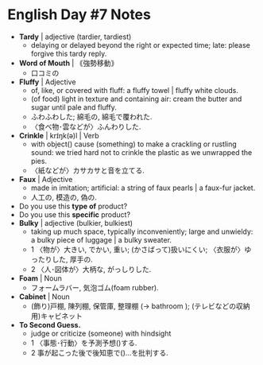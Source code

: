 
# English Day #7 Notes
- **Tardy** | adjective (tardier, tardiest)
	- delaying or delayed beyond the right or expected time; late: please forgive this tardy reply.
- **Word of Mouth** | ｟強勢移動｠ 
	- 口コミの
- **Fluffy** | Adjective
	- of, like, or covered with fluff: a fluffy towel | fluffy white clouds.
	- (of food) light in texture and containing air: cream the butter and sugar until pale and fluffy.
	- ふわふわした; 綿毛の, 綿毛で覆われた.
	- 〈食べ物･雲などが〉ふんわりした.
- **Crinkle** | krɪ́ŋk(ə)l | Verb
	- with object() cause (something) to make a crackling or rustling sound: we tried hard not to crinkle the plastic as we unwrapped the pies.
	- 〈紙などが〉カサカサと音を立てる.
- **Faux** | Adjective
	- made in imitation; artificial: a string of faux pearls | a faux-fur jacket.
	- 人工の, 模造の, 偽の.
- Do you use this **type of** product? 
- Do you use this **specific** product?
- **Bulky** | adjective (bulkier, bulkiest)
	- taking up much space, typically inconveniently; large and unwieldy: a bulky piece of luggage | a bulky sweater.
	- 1 〈物が〉大きい, でかい, 重い; (かさばって)扱いにくい; 〈衣服が〉ゆったりした, 厚手の.
	- 2 〈人･図体が〉大柄な, がっしりした.
- **Foam** | Noun
	- フォームラバー, 気泡ゴム(foam rubber).
- **Cabinet** | Noun
	- (飾り)戸棚, 陳列棚, 保管庫, 整理棚 (→ bathroom ); (テレビなどの収納用)キャビネット
- **To Second Guess.**
	- judge or criticize (someone) with hindsight
	- 1 〈事態･行動〉を予測予想()する.
	- 2 事が起こった後で後知恵で()…を批判する.

